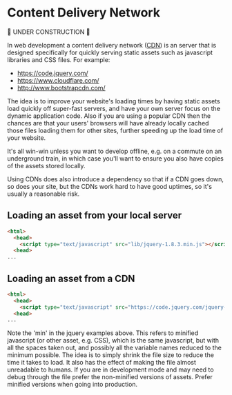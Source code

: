Content Delivery Network
=======================

:construction: UNDER CONSTRUCTION :construction:

In web development a content delivery network ([CDN](https://en.wikipedia.org/wiki/Content_delivery_network)) is an server that is designed specifically for quickly serving static assets such as javascript libraries and CSS files.  For example:

* https://code.jquery.com/
* https://www.cloudflare.com/
* http://www.bootstrapcdn.com/

The idea is to improve your website's loading times by having static assets load quickly off super-fast servers, and have your own server focus on the dynamic application code.  Also if you are using a popular CDN then the chances are that your users' browsers will have already locally cached those files loading them for other sites, further speeding up the load time of your website.

It's all win-win unless you want to develop offline, e.g. on a commute on an underground train, in which case you'll want to ensure you also have copies of the assets stored locally.  

Using CDNs does also introduce a dependency so that if a CDN goes down, so does your site, but the CDNs work hard to have good uptimes, so it's usually a reasonable risk.

## Loading an asset from your local server

```html
<html>
  <head>
    <script type="text/javascript" src="lib/jquery-1.8.3.min.js"></script>
  <head>
...

```

## Loading an asset from a CDN


```html
<html>
  <head>
    <script type="text/javascript" src="https://code.jquery.com/jquery-1.8.3.min.js"></script>
  <head>
...

```

Note the 'min' in the jquery examples above.  This refers to minified javascript (or other asset, e.g. CSS), which is the same javascript, but with all the spaces taken out, and possibly all the variable names reduced to the minimum possible.  The idea is to simply shrink the file size to reduce the time it takes to load.  It also has the effect of making the file almost unreadable to humans.  If you are in development mode and may need to debug through the file prefer the non-minified versions of assets.  Prefer minified versions when going into production.

